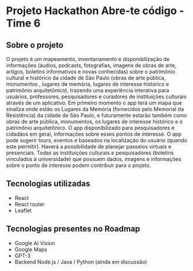 # Projeto Hackathon Abre-te código - Time 6

## Sobre o projeto 

O projeto é um mapeamento, inventariamento e disponibilização de informações (áudios, podcasts, fotografias, imagens de obras de arte, artigos, boletins informativos e novas conhecidas) sobre o patrimônio cultural e histórico da cidade de São Paulo (obras de arte pública, monumentos , lugares de memória, lugares de interesse histórico e patrimônio arquitetônico), trazendo uma experiência interativa para usuários, professores, pesquisadores e curadores de instituições culturais através de um aplicativo. Em primeiro momento o app terá um mapa que sinaliza onde estão os Lugares da Memória (fornecidos pelo Memorial da Resistência) da cidade de São Paulo, e futuramente estarão também como obras de arte pública, monumentos, os lugares de interesse histórico e o patrimônio arquitetônico. O app disponibilizado para pesquisadores e cidadãos em geral, informações sobre esses pontos de interesse. O app pode sugerir tours, eventos e baseados na localização do usuário (quando este permitir). Haverá a possibilidade de planejar passeios virtuais e presenciais. Todas as instituições culturais e pesquisadores (boletins vinculados à universidade) que possuem dados, imagens e informações sobre o ponto de interesse podem contribuir para o projeto.

## Tecnologias utilizadas

- React
- React router
- Leaflet

## Tecnologias presentes no Roadmap

- Google AI Vision
- Google Maps
- GPT-3
- Backend Node.js / Java / Python (ainda em discussão)
